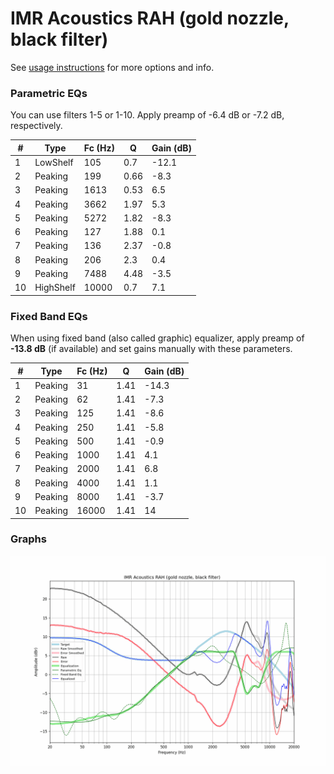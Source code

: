 # IMR Acoustics RAH (gold nozzle, black filter)
See [usage instructions](https://github.com/jaakkopasanen/AutoEq#usage) for more options and info.

### Parametric EQs
You can use filters 1-5 or 1-10. Apply preamp of -6.4 dB or -7.2 dB, respectively.

|   # | Type      |   Fc (Hz) |    Q |   Gain (dB) |
|-----|-----------|-----------|------|-------------|
|   1 | LowShelf  |       105 | 0.7  |       -12.1 |
|   2 | Peaking   |       199 | 0.66 |        -8.3 |
|   3 | Peaking   |      1613 | 0.53 |         6.5 |
|   4 | Peaking   |      3662 | 1.97 |         5.3 |
|   5 | Peaking   |      5272 | 1.82 |        -8.3 |
|   6 | Peaking   |       127 | 1.88 |         0.1 |
|   7 | Peaking   |       136 | 2.37 |        -0.8 |
|   8 | Peaking   |       206 | 2.3  |         0.4 |
|   9 | Peaking   |      7488 | 4.48 |        -3.5 |
|  10 | HighShelf |     10000 | 0.7  |         7.1 |

### Fixed Band EQs
When using fixed band (also called graphic) equalizer, apply preamp of **-13.8 dB** (if available) and set gains manually with these parameters.

|   # | Type    |   Fc (Hz) |    Q |   Gain (dB) |
|-----|---------|-----------|------|-------------|
|   1 | Peaking |        31 | 1.41 |       -14.3 |
|   2 | Peaking |        62 | 1.41 |        -7.3 |
|   3 | Peaking |       125 | 1.41 |        -8.6 |
|   4 | Peaking |       250 | 1.41 |        -5.8 |
|   5 | Peaking |       500 | 1.41 |        -0.9 |
|   6 | Peaking |      1000 | 1.41 |         4.1 |
|   7 | Peaking |      2000 | 1.41 |         6.8 |
|   8 | Peaking |      4000 | 1.41 |         1.1 |
|   9 | Peaking |      8000 | 1.41 |        -3.7 |
|  10 | Peaking |     16000 | 1.41 |        14   |

### Graphs
![](./IMR%20Acoustics%20RAH%20(gold%20nozzle,%20black%20filter).png)
